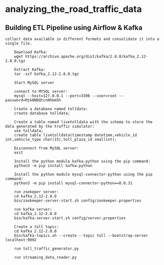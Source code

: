 # analyzing_the_road_traffic_data
## Building ETL Pipeline using Airflow & Kafka
    collect data available in different formats and consolidate it into a single file.
    
        Download Kafka:
        wget https://archive.apache.org/dist/kafka/2.8.0/kafka_2.12-2.8.0.tgz

        Extract Kafka:
        tar -xzf kafka_2.12-2.8.0.tgz

        Start MySQL server

        connect to MYSQL server:
        mysql --host=127.0.0.1 --port=3306 --user=root --password=Mjk0NDQtcnNhbm5h

        Create a database named tolldata:
        create database tolldata;

        Create a table named livetolldata with the schema to store the data generated by the traffic simulator:
        use tolldata;
        create table livetolldata(timestamp datetime,vehicle_id int,vehicle_type char(15),toll_plaza_id smallint);

        Disconnect from MySQL server:
        exit

        Install the python module kafka-python using the pip command:
        python3 -m pip install kafka-python

        Install the python module mysql-connector-python using the pip command:
        python3 -m pip install mysql-connector-python==8.0.31

        run zookeper server:
        cd kafka_2.12-2.8.0
        bin/zookeeper-server-start.sh config/zookeeper.properties

        run kafka server:
        cd kafka_2.12-2.8.0
        bin/kafka-server-start.sh config/server.properties

        Create a toll topic:
        cd kafka_2.12-2.8.0
        bin/kafka-topics.sh --create --topic toll --bootstrap-server localhost:9092

        run toll_traffic_generator.py 

        run streaming_data_reader.py
